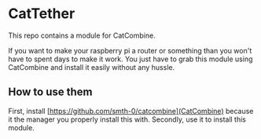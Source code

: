 # CatTether

This repo contains a module for CatCombine.

If you want to make your raspberry pi a router or something than you won't have to spent days to make it work. You just have to grab this module using CatCombine and install it easily without any hussle.

## How to use them

First, install [https://github.com/smth-0/catcombine](CatCombine) because it the manager you properly install this with.
Secondly, use it to install this module.
